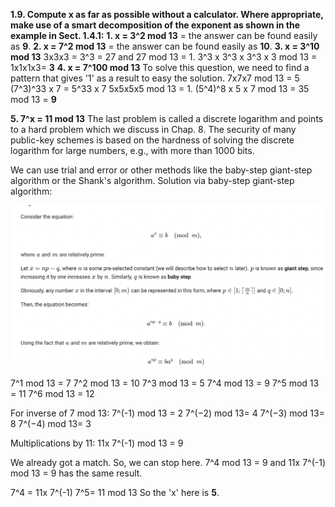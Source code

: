 **1.9. Compute x as far as possible without a calculator. Where appropriate, make use of a smart decomposition of the exponent as shown in the example in Sect. 1.4.1:**
**1. x = 3^2 mod 13** = the answer can be found easily as **9**.
**2. x = 7^2 mod 13** = the answer can be found easily as **10**.
**3. x = 3^10 mod 13**
   3x3x3 = 3^3 = 27 and 27 mod 13 = 1.
   3^3 x 3^3 x 3^3 x 3 mod 13 = 1x1x1x3= **3**
**4. x = 7^100 mod 13**
 To solve this question, we need to find a pattern that gives '1' as a result to easy the solution.
   7x7x7 mod 13 = 5 
   (7^3)^33 x 7 = 5^33 x 7
   5x5x5x5 mod 13 = 1. 
   (5^4)^8 x 5 x 7 mod 13 = 35 mod 13 = **9** 

**5. 7^x = 11 mod 13**
The last problem is called a discrete logarithm and points to a hard problem which
we discuss in Chap. 8. The security of many public-key schemes is based on the
hardness of solving the discrete logarithm for large numbers, e.g., with more than
1000 bits.

 We can use trial and error or other methods like the baby-step giant-step algorithm or the Shank's algorithm. Solution via baby-step giant-step algorithm: 

 ![Alt text](image-1.png)

 7^1 mod 13 = 7
 7^2 mod 13 = 10
 7^3 mod 13 = 5
 7^4 mod 13 = 9
 7^5 mod 13 = 11
 7^6 mod 13 = 12


 For inverse of 7 mod 13:
 7^(-1) mod 13 = 2
 7^(−2) mod 13= 4
 7^(−3) mod 13= 8
 7^(−4) mod 13= 3

Multiplications by 11: 
 11x 7^(-1) mod 13 = 9

 We already got a match. So, we can stop here.
  7^4 mod 13 = 9 and  11x 7^(-1) mod 13 = 9 has the same result.

  7^4 = 11x 7^(-1)
  7^5= 11 mod 13 
  So the 'x' here is **5**. 

